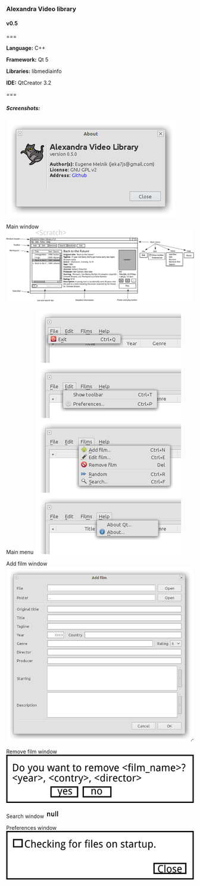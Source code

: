 ### Alexandra Video library
#### v0.5

===

**Language:** C++

**Framework:** Qt 5

**Libraries:** libmediainfo

**IDE:** QtCreator 3.2

===

##### Screenshots:

![About window](/scr/00_AboutWindow.png "About window")

Main window
![Main window](/scr/01_MainWindow.png "Main window")

Main menu
![Main menu](/scr/02_MainMenu.png "Main menu")

Add film window
![Add film window](/scr/03_AddFilmWindow.png "Add film window")

Remove film window
![Remove film window](/scr/04_RemoveFilmWindow.png "Remove film window")

Search window
![Search window](/scr/05_SearchWindow.png "Search window")

Preferences window
![Preferences window](/scr/06_PreferencesWindow.png "Preferences window")

